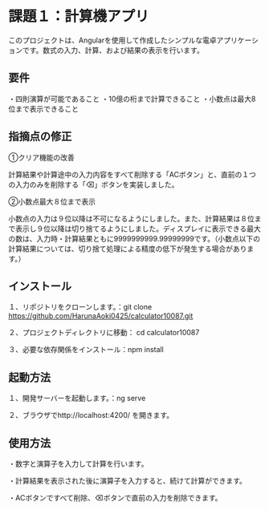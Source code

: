 # 課題１：計算機アプリ

このプロジェクトは、Angularを使用して作成したシンプルな電卓アプリケーションです。数式の入力、計算、および結果の表示を行います。

## 要件
・四則演算が可能であること
・10億の桁まで計算できること
・小数点は最大8位まで表示できること

## 指摘点の修正
①クリア機能の改善

計算結果や計算途中の入力内容をすべて削除する「ACボタン」と、直前の１つの入力のみを削除する「⌫」ボタンを実装しました。

②小数点最大８位まで表示

小数点の入力は９位以降は不可になるようにしました。また、計算結果は８位まで表示し９位以降は切り捨てるようにしました。ディスプレイに表示できる最大の数は、入力時・計算結果ともに9999999999.99999999です。（小数点以下の計算結果については、切り捨て処理による精度の低下が発生する場合があります。）

## インストール
１、リポジトリをクローンします。：git clone https://github.com/HarunaAoki0425/calculator10087.git

２、プロジェクトディレクトリに移動： cd calculator10087

３、必要な依存関係をインストール：npm install

## 起動方法
１、開発サーバーを起動します。：ng serve

２、ブラウザでhttp://localhost:4200/ を開きます。

## 使用方法
・数字と演算子を入力して計算を行います。

・計算結果を表示された後に演算子を入力すると、続けて計算ができます。

・ACボタンですべて削除、⌫ボタンで直前の入力を削除できます。